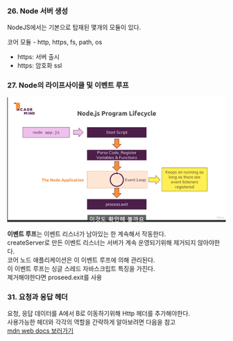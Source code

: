 ### 26. Node 서버 생성

NodeJS에서는 기본으로 탑재된 몇개의 모듈이 있다.

코어 모듈 - http, https, fs, path, os
- https: 서버 출시
- https: 암호화 ssl

### 27. Node의 라이프사이클 및 이벤트 루프
<img src="./imgs/nodejs_eventloop.PNG"></img>

**이벤트 루프**는 이벤트 리스너가 남아있는 한 계속해서 작동한다.<br>
createServer로 만든 이벤트 리스너는 서버가 계속 운영되기위해 제거되지 않아야한다.<br>
코어 노드 애플리케이션은 이 이벤트 루프에 의해 관리된다.<br>
이 이벤트 루프는 싱글 스레드 자바스크립트 특징을 가진다.<br>
제거해야한다면  proseed.exit를 사용

### 31. 요청과 응답 헤더
요청, 응답 데이터를 A에서 B로 이동하기위해 Http 헤더를 추가해야한다.<br>
사용가능한 헤더와 각각의 역할을 간략하게 알아보려면 다음을 참고<br>
[mdn web docs 보러가기](https://developer.mozilla.org/en-US/docs/Web/HTTP/Headers)